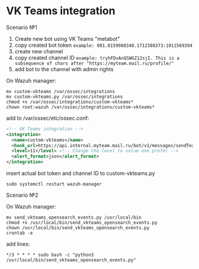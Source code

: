 # VK Teams integration
Scenario №1

1. Create new bot using VK Teams "metabot"
2. copy created bot token ```example: 001.0159988340.1712388373:1011569394```
3. create new channel
4. copy created channel ID ```example: tryhFDvAnQSWGZ12sjI. This is a subsequence of chars after "https://myteam.mail.ru/profile/" ```
5. add bot to the channel with admin rights
   
On Wazuh manager:
```
mv custom-vkteams /var/ossec/integrations
mv custom-vkteams.py /var/ossec/integrations
chmod +x /var/ossec/integrations/custom-vkteams*
chown root:wazuh /var/ossec/integrations/custom-vkteams*
```
add to /var/ossec/etc/ossec.conf:
```xml
<!-- VK Teams integration -->
<integration>
  <name>custom-vkteams</name>
  <hook_url>https://api.internal.myteam.mail.ru/bot/v1/messages/sendText</hook_url>
  <level>11</level> <!-- Change the level to value one prefer -->
  <alert_format>json</alert_format>
</integration>
```
insert actual bot token and channel ID to custom-vkteams.py
```
sudo systemctl restart wazuh-manager
```
Scenario №2

On Wazuh manager:
```
mv send_vkteams_opensearch_events.py /usr/local/bin
chmod +x /usr/local/bin/send_vkteams_opensearch_events.py
chown /usr/local/bin/send_vkteams_opensearch_events.py
crontab -e
```
add lines:
```
*/3 * * * * sudo bash -c "python3 /usr/local/bin/send_vkteams_opensearch_events.py"
```
